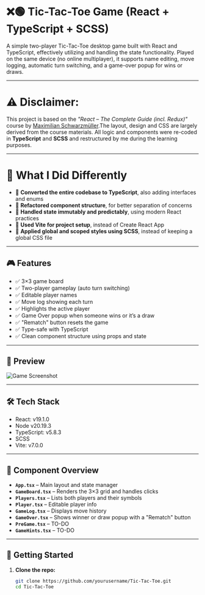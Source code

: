 # ❌🟢 Tic-Tac-Toe Game (React + TypeScript + SCSS)

A simple two-player Tic-Tac-Toe desktop game built with React and TypeScript, effectively utilizing and handling the state functionality. Played on the same device (no online multiplayer), it supports name editing, move logging, automatic turn switching, and a game-over popup for wins or draws.

---

# ⚠️ **Disclaimer**:
This project is based on the _"React – The Complete Guide (incl. Redux)"_ course by [Maximilian Schwarzmüller](https://www.udemy.com/course/react-the-complete-guide-incl-redux/).The layout, design and CSS are largely derived from the course materials. All logic and components were re-coded in **TypeScript** and **SCSS** and restructured by me during the learning purposes.

---

# 🧠 What I Did Differently

- 🔄 **Converted the entire codebase to TypeScript**, also adding interfaces and enums
- 🧩 **Refactored component structure**, for better separation of concerns
- 🧪 **Handled state immutably and predictably**, using modern React practices
- 📁 **Used Vite for project setup**, instead of Create React App
- 🎨 **Applied global and scoped styles using SCSS**, instead of keeping a global CSS file

---

## 🎮 Features

- ✅ 3×3 game board
- ✅ Two-player gameplay (auto turn switching)
- ✅ Editable player names
- ✅ Move log showing each turn
- ✅ Highlights the active player
- ✅ Game Over popup when someone wins or it’s a draw
- ✅ "Rematch" button resets the game
- ✅ Type-safe with TypeScript
- ✅ Clean component structure using props and state

---

## 📸 Preview

![Game Screenshot](https://github.com/user-attachments/assets/f2c587e1-79e0-4ffb-84e1-ce27e7aa69d5)

---

## 🛠 Tech Stack

- React: v19.1.0
- Node v20.19.3
- TypeScript: v5.8.3
- SCSS
- Vite: v7.0.0

---

## 🧱 Component Overview

- **`App.tsx`** – Main layout and state manager
- **`GameBoard.tsx`** – Renders the 3×3 grid and handles clicks
- **`Players.tsx`** – Lists both players and their symbols
- **`Player.tsx`** – Editable player info
- **`GameLog.tsx`** – Displays move history
- **`GameOver.tsx`** – Shows winner or draw popup with a "Rematch" button
- **`PreGame.tsx`** – TO-DO
- **`GameHints.tsx`** – TO-DO

---

## 🚀 Getting Started

1. **Clone the repo:**
   ```bash
   git clone https://github.com/yourusername/Tic-Tac-Toe.git
   cd Tic-Tac-Toe
